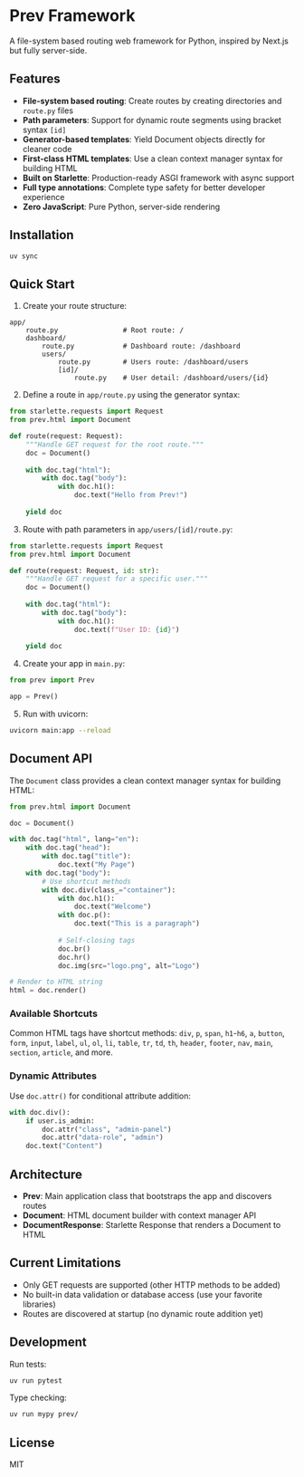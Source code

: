 # Prev Framework

A file-system based routing web framework for Python, inspired by Next.js but fully server-side.

## Features

- **File-system based routing**: Create routes by creating directories and `route.py` files
- **Path parameters**: Support for dynamic route segments using bracket syntax `[id]`
- **Generator-based templates**: Yield Document objects directly for cleaner code
- **First-class HTML templates**: Use a clean context manager syntax for building HTML
- **Built on Starlette**: Production-ready ASGI framework with async support
- **Full type annotations**: Complete type safety for better developer experience
- **Zero JavaScript**: Pure Python, server-side rendering

## Installation

```bash
uv sync
```

## Quick Start

1. Create your route structure:

```
app/
    route.py                # Root route: /
    dashboard/
        route.py            # Dashboard route: /dashboard
        users/
            route.py        # Users route: /dashboard/users
            [id]/
                route.py    # User detail: /dashboard/users/{id}
```

2. Define a route in `app/route.py` using the generator syntax:

```python
from starlette.requests import Request
from prev.html import Document

def route(request: Request):
    """Handle GET request for the root route."""
    doc = Document()
    
    with doc.tag("html"):
        with doc.tag("body"):
            with doc.h1():
                doc.text("Hello from Prev!")
    
    yield doc
```

3. Route with path parameters in `app/users/[id]/route.py`:

```python
from starlette.requests import Request
from prev.html import Document

def route(request: Request, id: str):
    """Handle GET request for a specific user."""
    doc = Document()
    
    with doc.tag("html"):
        with doc.tag("body"):
            with doc.h1():
                doc.text(f"User ID: {id}")
    
    yield doc
```

4. Create your app in `main.py`:

```python
from prev import Prev

app = Prev()
```

5. Run with uvicorn:

```bash
uvicorn main:app --reload
```

## Document API

The `Document` class provides a clean context manager syntax for building HTML:

```python
from prev.html import Document

doc = Document()

with doc.tag("html", lang="en"):
    with doc.tag("head"):
        with doc.tag("title"):
            doc.text("My Page")
    with doc.tag("body"):
        # Use shortcut methods
        with doc.div(class_="container"):
            with doc.h1():
                doc.text("Welcome")
            with doc.p():
                doc.text("This is a paragraph")
            
            # Self-closing tags
            doc.br()
            doc.hr()
            doc.img(src="logo.png", alt="Logo")

# Render to HTML string
html = doc.render()
```

### Available Shortcuts

Common HTML tags have shortcut methods: `div`, `p`, `span`, `h1`-`h6`, `a`, `button`, `form`, `input`, `label`, `ul`, `ol`, `li`, `table`, `tr`, `td`, `th`, `header`, `footer`, `nav`, `main`, `section`, `article`, and more.

### Dynamic Attributes

Use `doc.attr()` for conditional attribute addition:

```python
with doc.div():
    if user.is_admin:
        doc.attr("class", "admin-panel")
        doc.attr("data-role", "admin")
    doc.text("Content")
```

## Architecture

- **Prev**: Main application class that bootstraps the app and discovers routes
- **Document**: HTML document builder with context manager API
- **DocumentResponse**: Starlette Response that renders a Document to HTML

## Current Limitations

- Only GET requests are supported (other HTTP methods to be added)
- No built-in data validation or database access (use your favorite libraries)
- Routes are discovered at startup (no dynamic route addition yet)

## Development

Run tests:

```bash
uv run pytest
```

Type checking:

```bash
uv run mypy prev/
```

## License

MIT
